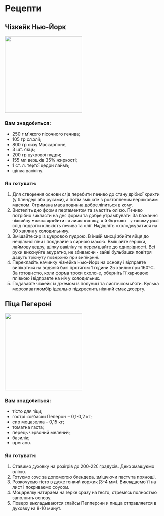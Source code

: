 <html>
    <body>
        <main>
            <h1>Рецепти</h1>
            <h2>Чізкейк Нью-Йорк</h2>
            <p class="gallery"><img src="https://lasunka.com/s10-1.png" width="250px"/></p> 
            <h3>Вам знадобиться:</h3>
            <ul>
                <li>250 г м'якого пісочного печива;</li>
                <li>105 гр сл.олії;</li>
                <li>800 гр сиру Маскарпоне;</li>
                <li>3 шт. яєць;</li>
                <li>200 гр цукрової пудри;</li>
                <li>155 мл вершків 35% жирності;</li>
                <li>1 ст. л. тертої цедри лайма;</li>
                <li>щіпка ваніліну.</li>
            </ul>
            <h3>Як готувати:</h3>
            <ol>
                <li>Для створення основи слід перебити печиво до стану дрібної крихти (у блендері або руками), а потім змішати з розтопленим вершковим маслом. Отримана маса повинна добре ліпиться в кому.</li>
                <li>Вистеліть дно форми пергаментом та змастіть олією. Печиво потрібно викласти на дно форми та добре утрамбувати. За бажання чізкейку можна зробити не лише основу, а й бортики – у такому разі слід подвоїти кількість печива та олії. Надішліть охолоджуватися на 30 хвилин у холодильнику.</li>
                <li>Змішайте сир із цукровою пудрою. В іншій мисці збийте яйця до нещільної піни і поєднайте з сирною масою. Вмішайте вершки, лаймову цедру, щіпку ваніліну та перемішайте до однорідності. Всі рухи виконуйте акуратно, не збиваючи - зайві бульбашки повітря дадуть тріснуту поверхню при випіканні.</li>  
                <li>Перекладіть начинку чізкейка Нью-Йорк на основу і відправте випікатися на водяній бані протягом 1 години 25 хвилин при 160°C. За готовністю, коли форма трохи охолоне, оберніть її харчовою плівкою і відправте на ніч у холодильник.
</li>
                <li>Подавайте чізкейк із джемом із полуниці та листочком м'яти. Кулька морозива пломбір ідеально підкреслить ніжний смак десерту.
</li>        
            </ol>
            <h2>Піца Пепероні</h2>
            <p class="gallery"><img src="https://lh3.googleusercontent.com/coDw5O7d3qX8ipeCjdZMuvhX3WapQeO7mDtaEF-T3jVH0ncQU89Nwu8q44-3d_26KA9kZzWiroIx9MfcdAF4HBpMyw5SSTCMyCIBmOWbminNwgBUoquwsvLEqezHd7quPSqJTkt6" width="250px"/></p>
            <h3>Вам знадобиться:</h3> 
            <ul>
                <li>тісто для піци;</li>
                <li>гострі ковбаски Пепероні – 0,1-0,2 кг;</li>
                <li>сир моцарелла – 0,15 кг;</li>
                <li>томатна паста;</li>
                <li>перець червоний мелений;</li>
                <li>базилік;</li>
                <li>орегано.</li>
            </ul>
            <h3>Як готувати:</h3>
            <ol>
                <li>Ставимо духовку на розігрів до 200-220 градусів. Деко змащуємо олією.
</li>
                <li>Готуємо соус за допомогою блендера, змішуючи пасту та прянощі.
</li>
                <li>Розкочуємо тісто в дуже тонкий коржик (3-4 мм). Викладаємо її на лист і покриваємо соусом.
</li>
                <li>Моцареллу натираем на терке сразу на тесто, стремясь полностью заполнить основу.</li>
                <li>Поверх выкладываются слайсы Пепперони и пицца отправляется в духовку на 8-10 минут.
</li>
            </ol>
        </main>
    </body>
</html>
